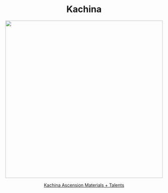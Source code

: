<body>
  <div align="center">
    <h1> Kachina </h1>
<img src="https://static.wikia.nocookie.net/gensin-impact/images/9/90/Character_Kachina_Full_Wish.png/revision/latest/scale-to-width/360?cb=20240913071342" width=500>

<a href="https://github.com/lihgrandini/characterstp/blob/main/Kachina/Kachina.rar">Kachina Ascension Materials + Talents</a><br>
  
  </div>
</body>

